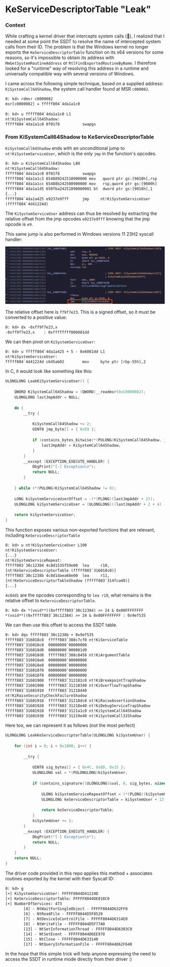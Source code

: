 
# KeServiceDescriptorTable "Leak"

### Context 

While crafting a kernel driver that intercepts system calls (👀), I realized that I needed at some point the SSDT to resolve the name of intercepted system calls from their ID. The problem is that the Windows kernel no longer exports the ``KeServiceDescriptorTable`` function on its x64 versions for some reasons, so it's impossible to obtain its address with  ``MmGetSystemRoutineAddress`` or ``RtlFindExportedRoutineByName``. I therefore looked for a "runtime" way of resolving this address in a runtime and universally compatible way with several versions of Windows. 

I came across the following simple technique, based on a supplied address: ``KiSystemCall64Shadow``, the system call handler found at MSR ``c000082``.

```
0: kd> rdmsr c0000082
msr[c0000082] = fffff804`4da1a1c0

0: kd> u fffff804`4da1a1c0 L1
nt!KiSystemCall64Shadow:
fffff804`4da1a1c0 0f01f8          swapgs
```

### From KiSystemCall64Shadow to KeServiceDescriptorTable

``KiSystemCall64Shadow`` ends with an unconditional jump to ``nt!KiSystemServiceUser``, which is the only ``jmp`` in the function's opcodes.

```
0: kd> u KiSystemCall64Shadow L80
nt!KiSystemCall64Shadow:
fffff804`4da1a1c0 0f01f8          swapgs
fffff804`4da1a1c3 654889242510900000 mov   qword ptr gs:[9010h],rsp
fffff804`4da1a1cc 65488b242500900000 mov   rsp,qword ptr gs:[9000h]
fffff804`4da1a1d5 650fba24251890000001 bt  dword ptr gs:[9018h],1
{...}
fffff804`4da1a425 e9237e9fff      jmp     nt!KiSystemServiceUser (fffff804`4d41224d)
```

The ``KiSystemServiceUser`` address can thus be resolved by extracting the relative offset from the jmp opcodes ``e9237e9fff`` knowing that the jmp opcode is ``e9``.

This same jump is also performed in Windows versions 11 23H2 syscall handler:

![](image-1.png)

The relative offset here is ``ff9f7e23``. This is a signed offset, so it must be converted to a positive value: 

```
0: kd> dx -0xff9f7e23,x
-0xff9f7e23,x    : 0xffffffff006081dd
```

We can then pivot on ``KiSystemServiceUser``:

```
0: kd> u fffff804`4da1a425 + 5 - 0x6081dd L1
nt!KiSystemServiceUser:
fffff804`4d41224d c645ab02        mov     byte ptr [rbp-55h],2
```

In C, it would look like something like this:

```c
ULONGLONG LeakKiSystemServiceUser() {

    QWORD KiSystemCall64Shadow = (QWORD)__readmsr(0xC0000082);
    ULONGLONG lastJmpAddr = NULL;

    do {
        __try {

            KiSystemCall64Shadow += 2;
            UINT8 jmp_byte[] = { 0xE9 };

            if (contains_bytes_bitwise(*(PULONG)KiSystemCall64Shadow, jmp_byte, 1)) {
                lastJmpAddr = KiSystemCall64Shadow;
            }
        }
        __except (EXCEPTION_EXECUTE_HANDLER) {
            DbgPrint("[-] Exception\n");
            return NULL;
        }

    } while (*(PULONG)KiSystemCall64Shadow != 0);

    LONG kiSystemServiceUserOffset = -(*(PLONG)(lastJmpAddr + 2));
    ULONGLONG kiSystemServiceUser = (ULONGLONG)((lastJmpAddr + 2 + 4) - (LONG)kiSystemServiceUserOffset);

    return kiSystemServiceUser;
}
```

This function exposes various non-exported functions that are relevant, including ``KeServiceDescriptorTable``

```
0: kd> u nt!KiSystemServiceUser L100
nt!KiSystemServiceUser:
{...}
nt!KiSystemServiceRepeat:
fffff803`30c12384 4c8d1535f59e00  lea     r10,[nt!KeServiceDescriptorTable (fffff803`316018c0)]
fffff803`30c1238b 4c8d1daea68e00  lea     r11,[nt!KeServiceDescriptorTableShadow (fffff803`314fca40)]
{...}
```

``4c8dd1`` are the opcodes corresponding to ``lea r10``, what remains is the relative offset to ``KeServiceDescriptorTable``.

```
0: kd> dx *(void**)(0xfffff803`30c12384) >> 24 & 0x00FFFFFFFF
*(void**)(0xfffff803`30c12384) >> 24 & 0x00FFFFFFFF : 0x9ef535
```

We can then use this offset to access the SSDT table.

```
0: kd> dqs fffff803`30c1238b + 0x9ef535
fffff803`316018c0  fffff803`308c7cf0 nt!KiServiceTable
fffff803`316018c8  00000000`00000000
fffff803`316018d0  00000000`000001d9
fffff803`316018d8  fffff803`308c8458 nt!KiArgumentTable
fffff803`316018e0  00000000`00000000
fffff803`316018e8  00000000`00000000
fffff803`316018f0  00000000`00000000
fffff803`316018f8  00000000`00000000
fffff803`31601900  fffff803`312182c0 nt!KiBreakpointTrapShadow
fffff803`31601908  fffff803`31218340 nt!KiOverflowTrapShadow
fffff803`31601910  fffff803`31218d40 nt!KiRaiseSecurityCheckFailureShadow
fffff803`31601918  fffff803`31218dc0 nt!KiRaiseAssertionShadow
fffff803`31601920  fffff803`31218e40 nt!KiDebugServiceTrapShadow
fffff803`31601928  fffff803`3121a1c0 nt!KiSystemCall64Shadow
fffff803`31601930  fffff803`31219e40 nt!KiSystemCall32Shadow
```

Here too, we can represent it as follows (not the most perfect)

```c
ULONGLONG LeakKeServiceDescriptorTable(ULONGLONG kiSystemUser) {

    for (int i = 0; i < 0x1000; i++) {

        __try {

            UINT8 sig_bytes[] = { 0x4C, 0x8D, 0x15 };
            ULONGLONG val = *(PULONGLONG)kiSystemUser;

            if (contains_signature((ULONGLONG)&val, 8, sig_bytes, sizeof(sig_bytes))) {

                ULONG kiSystemServiceRepeatOffset = (*(PLONG)(kiSystemUser + 8));
                ULONGLONG keServiceDescriptorTable = kiSystemUser + 12 + kiSystemServiceRepeatOffset;

                return keServiceDescriptorTable;
            }
            kiSystemUser += 2;
        }
        __except (EXCEPTION_EXECUTE_HANDLER) {
            DbgPrint("[-] Exception\n");
            return NULL;
        }
    }
    return NULL;
}
```

The driver code provided in this repo applies this method + associates routines exported by the kernel with their Syscall ID:

```
0: kd> g
[+] KiSystemServiceUser: FFFFF8044D41224D
[+] KeServiceDescriptorTable: FFFFF8044DE018C0
[+] NumberOfServices: 473
		[4] - NtWaitForSingleObject - FFFFF8044D632FF0
		[6] - NtReadFile - FFFFF8044D5F8520
		[7] - NtDeviceIoControlFile - FFFFF8044D6314E0
		[8] - NtWriteFile - FFFFF8044D5F77A0
		[13] - NtSetInformationThread - FFFFF8044D6303C0
		[14] - NtSetEvent - FFFFF8044D6EE970
		[15] - NtClose - FFFFF8044D633140
		[17] - NtQueryInformationFile - FFFFF8044D62F640
```

In the hope that this simple trick will help anyone expressing the need to access the SSDT in runtime mode directly from their driver :)